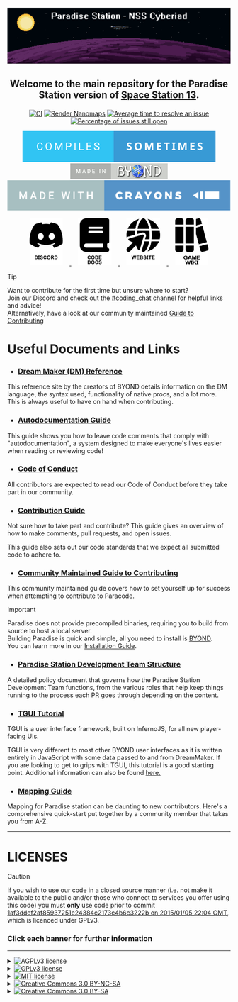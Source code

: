 <a href="#"><img src=".github/assets/paradise.png" alt="Paradise Station"></a>

## <p align="center">Welcome to the main repository for the Paradise Station version of [Space Station 13](https://spacestation13.com/).</p>

<p align="center">
	<a href="https://github.com/ParadiseSS13/Paradise/actions?query=workflow%3ACI"><img src="https://github.com/ParadiseSS13/Paradise/workflows/CI/badge.svg" alt="CI"></a>
	<a href="https://github.com/ParadiseSS13/Paradise/actions?query=workflow%3A%22Render+Nanomaps%22"><img src="https://github.com/ParadiseSS13/Paradise/workflows/Render%20Nanomaps/badge.svg" alt="Render Nanomaps"></a>
	<a href="http://isitmaintained.com/project/paradisess13/paradise"><img src="http://isitmaintained.com/badge/resolution/paradisess13/paradise.svg" alt="Average time to resolve an issue"></a>
	<a href="http://isitmaintained.com/project/paradisess13/paradise"><img src="http://isitmaintained.com/badge/open/paradisess13/paradise.svg" alt="Percentage of issues still open"></a>
</p>


<p align="center">
	<a href="https://xkcd.com/371/"><img src=".github/assets/compiles-sometimes.svg" alt="Compiles sometimes"></a>
	<a href="https://www.reddit.com/r/SS13/comments/5oplxp/what_is_the_main_problem_with_byond_as_an_engine/dclbu1a/"><img src=".github/assets/made-in-byond.gif" alt="Made in BYOND"></a>
	<a href="https://xkcd.com/1811/"><img src=".github/assets/made-with-crayons.svg" alt="Made with crayons"></a>
</p>




<p align="center">
	<a href="https://discordapp.com/invite/YJDsXFE">
		<picture>
			<source media="(prefers-color-scheme: dark)" srcset=".github/assets/discord-light.png">
			<source media="(prefers-color-scheme: light)" srcset=".github/assets/discord-dark.png">
			<img width="15%" alt="Discord" hspace="3%" src=".github/assets/discord-dark.png">
		</picture>
	</a>
	<a href="https://codedocs.paradisestation.org">
		<picture>
			<source media="(prefers-color-scheme: dark)" srcset=".github/assets/book-light.png">
			<source media="(prefers-color-scheme: light)" srcset=".github/assets/book-dark.png">
			<img alt="Code docs" width="15%" hspace="3%" src=".github/assets/book-dark.png">
		</picture>
	</a>
	<a href="https://www.paradisestation.org/">
		<picture>
			<source media="(prefers-color-scheme: dark)" srcset=".github/assets/web-light.png">
			<source media="(prefers-color-scheme: light)" srcset=".github/assets/web-dark.png">
			<img width="15%" alt="Website" hspace="3%" src=".github/assets/web-dark.png">
		</picture>
	</a>
	<a href="https://paradisestation.org/wiki">
		<picture>
			<source media="(prefers-color-scheme: dark)" srcset=".github/assets/wiki-light.png">
			<source media="(prefers-color-scheme: light)" srcset=".github/assets/wiki-dark.png">
			<img width="15%" alt="Game Wiki" hspace="3%" src=".github/assets/wiki-dark.png">
		</picture>
	</a>
</p>




> [!TIP]
> Want to contribute for the first time but unsure where to start?<br>
> Join our Discord and check out the [#coding_chat](https://discord.com/channels/145533722026967040/145700319819464704) channel for helpful links and advice!<br>
> Alternatively, have a look at our community maintained [Guide to Contributing](https://paradisestation.org/wiki/index.php?title=Guide_to_Contributing)

# Useful Documents and Links

- ### [Dream Maker (DM) Reference](https://www.byond.com/docs/ref/)

This reference site by the creators of BYOND details information on the DM language, the syntax used, functionality of native procs, and a lot more. This is always useful to have on hand when contributing.

- ### [Autodocumentation Guide](.github/AUTODOC_GUIDE.md)

This guide shows you how to leave code comments that comply with "autodocumentation", a system designed to make everyone's lives easier when reading or reviewing code!

- ### [Code of Conduct](./CODE_OF_CONDUCT.md)

All contributors are expected to read our Code of Conduct before they take part in our community.

- ### [Contribution Guide](.github/CONTRIBUTING.md)

Not sure how to take part and contribute? This guide gives an overview of how to make comments, pull requests, and open issues.

This guide also sets out our code standards that we expect all submitted code to adhere to.

- ### [Community Maintained Guide to Contributing](https://paradisestation.org/wiki/index.php?title=Guide_to_Contributing)

This community maintained guide covers how to set yourself up for success when attempting to contribute to Paracode.

> [!IMPORTANT]
> Paradise does not provide precompiled binaries, requiring you to build from source to host a local server.<br>
> Building Paradise is quick and simple, all you need to install is [BYOND](https://www.byond.com/download/).<br>
> You can learn more in our [Installation Guide](.github/DOWNLOADING.md).

- ### [Paradise Station Development Team Structure](https://www.paradisestation.org/dev/policy/)

A detailed policy document that governs how the Paradise Station Development Team functions, from the various roles that help keep things running to the process each PR goes through depending on the content.

- ### [TGUI Tutorial](tgui/docs/tutorial-and-examples.md)

TGUI is a user interface framework, built on InfernoJS, for all new player-facing UIs.

TGUI is very different to most other BYOND user interfaces as it is written entirely in JavaScript with some data passed to and from DreamMaker. If you are looking to get to grips with TGUI, this tutorial is a good starting point. Additional information can also be found [here.](tgui)

- ### [Mapping Guide](https://hackmd.io/@tgstation/SyVma0dS5#san7890s-A-Z-Guide-to-Mapping)

Mapping for Paradise station can be daunting to new contributors. Here's a comprehensive quick-start put together by a community member that takes you from A-Z.

---


# LICENSES

> [!CAUTION]
> If you wish to use our code in a closed source manner (i.e. not make it available to the public and/or those who connect to services you offer using this code) you must **only** use code prior to commit [1af3ddef2af85937251e24384c2173c4b6c3222b on 2015/01/05 22:04 GMT](https://github.com/ParadiseSS13/Paradise/commit/1af3ddef2af85937251e24384c2173c4b6c3222b), which is licenced under GPLv3.

### Click each banner for further information

---

<details>
<summary><a href="#"><img src="https://img.shields.io/badge/licence-AGPL_3-red?style=for-the-badge" alt="AGPLv3 license"></a></summary>

>All code after and including commit [1af3ddef2af85937251e24384c2173c4b6c3222b on 2015/01/05 22:04 GMT](https://github.com/ParadiseSS13/Paradise/commit/1af3ddef2af85937251e24384c2173c4b6c3222b) is licensed under the [GNU Affero General Public License version 3](https://www.gnu.org/licenses/agpl-3.0.en.html) unless otherwise specified within the folder or file.
</details>

<details>
<summary><a href="#"><img src="https://img.shields.io/badge/licence-GPL_3-orange?style=for-the-badge" alt="GPLv3 license"></a></summary>

>All code prior to commit [1af3ddef2af85937251e24384c2173c4b6c3222b on 2015/01/05 22:04 GMT](https://github.com/ParadiseSS13/Paradise/commit/1af3ddef2af85937251e24384c2173c4b6c3222b) is licensed under the [GPL General Public License version 3](https://www.gnu.org/licenses/gpl-3.0.en.html)
</details>

<details>
<summary><a href="#"><img src="https://img.shields.io/badge/licence-MIT-green?style=for-the-badge" alt="MIT license"></a></summary>

>Some files are licenced under the [MIT license](https://opensource.org/license/MIT), these files will clearly specify this licence at the head of each file.
</details>

<details>
<summary><a href="#"><img src="https://img.shields.io/badge/licence-CC_3.0_BY--NC--SA-blue?style=for-the-badge" alt="Creative Commons 3.0 BY-NC-SA" align="centre"></a></summary>

>Any files with the ancestor directories [`Paradise/icons/goonstation`](icons/goonstation) or [`Paradise/sound/goonstation`](sound/goonstation) are licensed under the [Creative Commons 3.0 BY-NC-SA license](https://creativecommons.org/licenses/by-nc-sa/3.0).
>
>Further files or folders may also fall under this licence, and any such instances will be specified within the folder or file.
</details>

<details>
<summary><a href="#"><img src="https://img.shields.io/badge/licence-CC_3.0_BY--SA-lightblue?style=for-the-badge" alt="Creative Commons 3.0 BY-SA"></a></summary>

>All other non-code assets, including icons and sound files, are licensed under the [Creative Commons 3.0 BY-SA license](https://creativecommons.org/licenses/by-sa/3.0/), unless otherwise specified within the folder or file.
</details>
